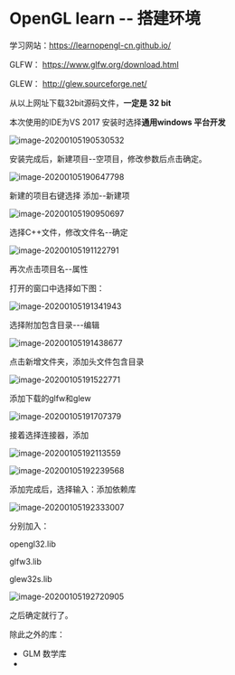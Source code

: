 # OpenGL  learn -- 搭建环境

学习网站：https://learnopengl-cn.github.io/

GLFW： https://www.glfw.org/download.html

GLEW： http://glew.sourceforge.net/

从以上网址下载32bit源码文件，**一定是 32 bit**



本次使用的IDE为VS 2017 安装时选择**通用windows 平台开发**

![image-20200105190530532](.\img\image-20200105190530532.png)

安装完成后，新建项目--空项目，修改参数后点击确定。

![image-20200105190647798](.\img\image-20200105190647798.png)

新建的项目右键选择  添加--新建项

![image-20200105190950697](.\img\image-20200105190950697.png)

选择C++文件，修改文件名--确定

![image-20200105191122791](.\img\image-20200105191122791.png)

再次点击项目名--属性

打开的窗口中选择如下图：

![image-20200105191341943](.\img\image-20200105191341943.png)

选择附加包含目录---编辑

![image-20200105191438677](.\img\image-20200105191438677.png)

点击新增文件夹，添加头文件包含目录

![image-20200105191522771](.\img\image-20200105191522771.png)

添加下载的glfw和glew

![image-20200105191707379](.\img\image-20200105191707379.png)

接着选择连接器，添加

![image-20200105192113559](.\img\image-20200105192113559.png)

![image-20200105192239568](.\img\image-20200105192239568.png)

添加完成后，选择输入：添加依赖库

![image-20200105192333007](.\img\image-20200105192333007.png)

分别加入：

opengl32.lib

glfw3.lib

glew32s.lib

![image-20200105192720905](.\img\image-20200105192720905.png)

之后确定就行了。

除此之外的库：

- GLM 数学库
- 







































